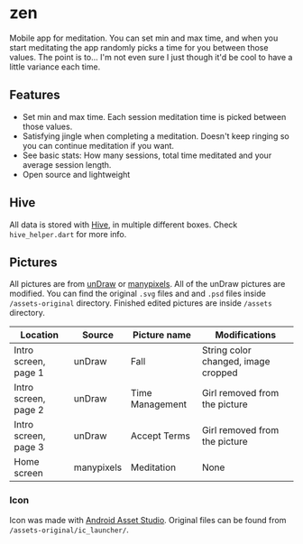 # zen

Mobile app for meditation. You can set min and max time, and when you start meditating the app randomly picks a time for you between those values. The point is to... I'm not even sure I just though it'd be cool to have a little variance each time.

## Features

- Set min and max time. Each session meditation time is picked between those values.
- Satisfying jingle when completing a meditation. Doesn't keep ringing so you can continue meditation if you want.
- See basic stats: How many sessions, total time meditated and your average session length.
- Open source and lightweight

## Hive

All data is stored with [Hive](https://pub.dev/packages/hive), in multiple different boxes. Check `hive_helper.dart` for more info.

## Pictures

All pictures are from [unDraw](https://undraw.co/) or [manypixels](https://www.manypixels.co/gallery). All of the unDraw pictures are modified. You can find the original `.svg` files and and `.psd` files inside `/assets-original` directory. Finished edited pictures are inside `/assets` directory.

| Location             | Source     | Picture name    | Modifications                       |
| -------------------- | ---------- | --------------- | ----------------------------------- |
| Intro screen, page 1 | unDraw     | Fall            | String color changed, image cropped |
| Intro screen, page 2 | unDraw     | Time Management | Girl removed from the picture       |
| Intro screen, page 3 | unDraw     | Accept Terms    | Girl removed from the picture       |
| Home screen          | manypixels | Meditation      | None                                |

### Icon

Icon was made with [Android Asset Studio](https://romannurik.github.io/AndroidAssetStudio/icons-launcher.html#foreground.type=text&foreground.text.text=z&foreground.text.font=Roboto&foreground.space.trim=1&foreground.space.pad=0.5&foreColor=rgb(255%2C%20255%2C%20255)&backColor=rgb(100%2C%20181%2C%20246)&crop=0&backgroundShape=circle&effects=elevate&name=ic_launcher). Original files can be found from `/assets-original/ic_launcher/`.

